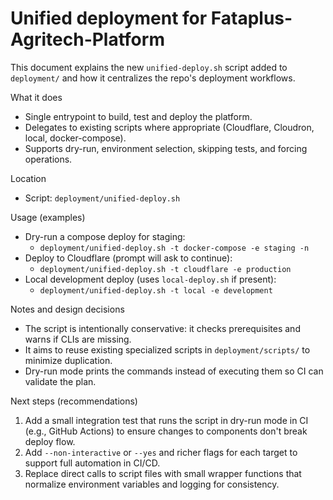 # Unified deployment for Fataplus-Agritech-Platform

This document explains the new `unified-deploy.sh` script added to `deployment/` and how it centralizes the repo's deployment workflows.

What it does
- Single entrypoint to build, test and deploy the platform.
- Delegates to existing scripts where appropriate (Cloudflare, Cloudron, local, docker-compose).
- Supports dry-run, environment selection, skipping tests, and forcing operations.

Location
- Script: `deployment/unified-deploy.sh`

Usage (examples)
- Dry-run a compose deploy for staging:
  - `deployment/unified-deploy.sh -t docker-compose -e staging -n`
- Deploy to Cloudflare (prompt will ask to continue):
  - `deployment/unified-deploy.sh -t cloudflare -e production`
- Local development deploy (uses `local-deploy.sh` if present):
  - `deployment/unified-deploy.sh -t local -e development`

Notes and design decisions
- The script is intentionally conservative: it checks prerequisites and warns if CLIs are missing.
- It aims to reuse existing specialized scripts in `deployment/scripts/` to minimize duplication.
- Dry-run mode prints the commands instead of executing them so CI can validate the plan.

Next steps (recommendations)
1. Add a small integration test that runs the script in dry-run mode in CI (e.g., GitHub Actions) to ensure changes to components don't break deploy flow.
2. Add `--non-interactive` or `--yes` and richer flags for each target to support full automation in CI/CD.
3. Replace direct calls to script files with small wrapper functions that normalize environment variables and logging for consistency.
